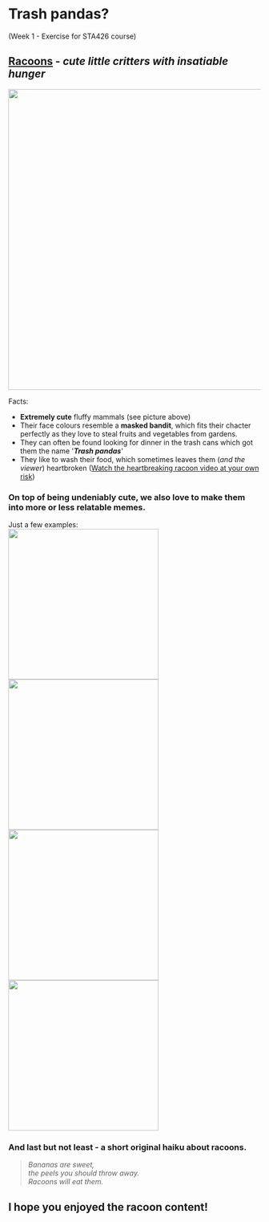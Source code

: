 # Trash pandas?
(Week 1 - Exercise for STA426 course)

## [Racoons](https://www.nationalgeographic.com/animals/mammals/facts/raccoon) - _cute little critters with insatiable hunger_

<img src="https://i.natgeofe.com/n/8271db90-5c35-46bc-9429-588a9529e44a/raccoon_thumb_3x2.JPG" width="600">

Facts: 
- **Extremely cute** fluffy mammals (see picture above)
- Their face colours resemble a **masked bandit**, which fits their chacter perfectly as they love to steal fruits and vegetables from gardens.
- They can often be found looking for dinner in the trash cans which got them the name '**_Trash pandas_**'
- They like to wash their food, which sometimes leaves them (_and the viewer_) heartbroken ([Watch the heartbreaking racoon video at your own risk](https://www.youtube.com/watch?v=rfbb4yRBH64/))

### On top of being **undeniably cute**, we also love to make them into more or less relatable memes.

Just a few examples:  
<img src="https://i.pinimg.com/1200x/0c/30/23/0c3023cfe05694e99ace577f52ec1fce.jpg" width="300"> <img src="https://i.chzbgr.com/full/9773092096/hD3626463" width="300"> <img src="https://i.chzbgr.com/full/9773093376/h83F4A05C" width="300"> <img src="https://i.pinimg.com/736x/a3/d6/ba/a3d6ba95b166d8be13f9b0a2abd49732.jpg" width="300"> 

### And last but not least - a short original **haiku about racoons**.  
>_Bananas are sweet,_  
>_the peels you should throw away._  
>_Racoons will eat them._

## I hope you enjoyed the racoon content!
